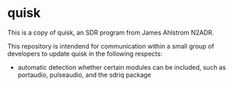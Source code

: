# quisk

This is a copy of quisk, an SDR program from James Ahlstrom N2ADR.

This repository is intendend for communication within a small group of developers
to update quisk in the following respects:

- automatic detection whether certain modules can be included,
  such as portaudio, pulseaudio, and the sdriq package
